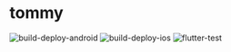 # tommy

![build-deploy-android](https://github.com/genny-project/tommy/workflows/build-deploy-android/badge.svg)
![build-deploy-ios](https://github.com/genny-project/tommy/workflows/build-deploy-ios/badge.svg)
![flutter-test](https://github.com/genny-project/tommy/workflows/flutter-test/badge.svg)
